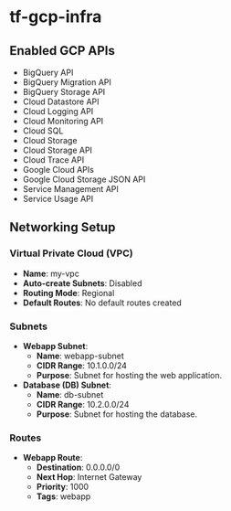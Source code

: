 # tf-gcp-infra

## Enabled GCP APIs

- BigQuery API
- BigQuery Migration API
- BigQuery Storage API
- Cloud Datastore API
- Cloud Logging API
- Cloud Monitoring API
- Cloud SQL
- Cloud Storage
- Cloud Storage API
- Cloud Trace API
- Google Cloud APIs
- Google Cloud Storage JSON API
- Service Management API
- Service Usage API

## Networking Setup

### Virtual Private Cloud (VPC)
- **Name**: my-vpc
- **Auto-create Subnets**: Disabled
- **Routing Mode**: Regional
- **Default Routes**: No default routes created

### Subnets
- **Webapp Subnet**:
  - **Name**: webapp-subnet
  - **CIDR Range**: 10.1.0.0/24
  - **Purpose**: Subnet for hosting the web application.
- **Database (DB) Subnet**:
  - **Name**: db-subnet
  - **CIDR Range**: 10.2.0.0/24
  - **Purpose**: Subnet for hosting the database.

### Routes
- **Webapp Route**:
  - **Destination**: 0.0.0.0/0
  - **Next Hop**: Internet Gateway
  - **Priority**: 1000
  - **Tags**: webapp
